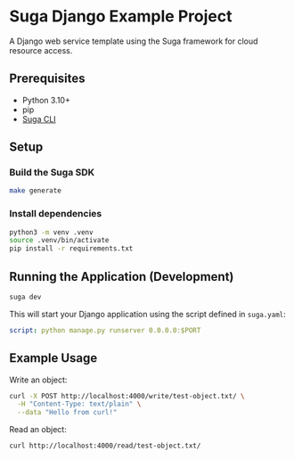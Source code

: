 # Suga Django Example Project

A Django web service template using the Suga framework for cloud resource access.

## Prerequisites

- Python 3.10+
- pip
- [Suga CLI](https://suga.io/docs/installation)

## Setup

### Build the Suga SDK
```bash
make generate
```

### Install dependencies
```bash
python3 -m venv .venv
source .venv/bin/activate
pip install -r requirements.txt
```

## Running the Application (Development)

```bash
suga dev
```

This will start your Django application using the script defined in `suga.yaml`:

```yaml
script: python manage.py runserver 0.0.0.0:$PORT
```

## Example Usage

Write an object:

```bash
curl -X POST http://localhost:4000/write/test-object.txt/ \
  -H "Content-Type: text/plain" \
  --data "Hello from curl!"
```

Read an object:

```bash
curl http://localhost:4000/read/test-object.txt/
```
